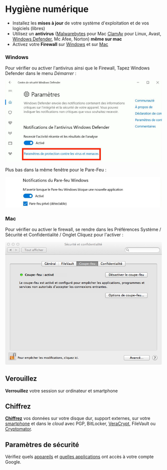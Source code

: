 <section data-background="/assets/i/hygiene.gif">
</section>


Hygiène numérique
====


-   Installez les **mises à jour** de votre système d'exploitation et de vos logiciels (libres)
-   Utilisez un **antivirus** ([Malwarebytes](https://fr.malwarebytes.com/mac/) pour Mac [ClamAv](https://doc.ubuntu-fr.org/clamav) pour Linux, Avast,
[Windows Defender](https://support.microsoft.com/fr-fr/windows/rester-prot%C3%A9g%C3%A9-avec-s%C3%A9curit%C3%A9-windows-2ae0363d-0ada-c064-8b56-6a39afb6a963), Mc Afee, Norton) **même sur mac**
-   Activez votre **Firewall** sur [Windows](http://windows.microsoft.com/fr-fr/windows7/products/features/windows-firewall) et sur [Mac](https://support.apple.com/kb/HT1810?viewlocale-fr_FR&locale-fr_FR)


### Windows

Pour vérifier ou activer l'antivirus ainsi que le Firewall, Tapez
Windows Defender dans le menu *Démarrer* :

![Parefeu Windows](/assets/i/parefeu-win10.png)


Plus bas dans la même fenêtre pour le Pare-Feu :

![Pare feu Windows 2](/assets/i/parefeu-win10-2.png)


### Mac

Pour vérifier ou activer le firewall, se rendre dans les Préférences
Système / Sécurité et Confidentialité / Onglet Cliquez pour l'activer :

![Pare feu Mac OS](/assets/i/firewall_mac.png)


Verouillez
----

**Verrouillez** votre session sur ordinateur et smartphone


Chiffrez
-----

**[Chiffrez](/atelier-data.html#/3)** vos données sur votre disque dur, support externes, sur votre [smartphone](/atelier-mobile.html#/3) et dans le *cloud* avec PGP, BitLocker, [VeraCrypt](/atelier-data.html#/3/1), FileVault ou [Cryptomator](/atelier-data.html#/3/2).


Paramètres de sécurité
----------------------

Vérifiez quels [appareils](https://myaccount.google.com/device-activity)
et [quelles applications](https://myaccount.google.com/permissions) ont
accès à votre compte Google.
